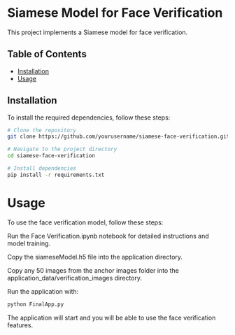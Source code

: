 # Siamese Model for Face Verification

This project implements a Siamese model for face verification.

## Table of Contents
- [Installation](#installation)
- [Usage](#usage)

## Installation

To install the required dependencies, follow these steps:

```bash
# Clone the repository
git clone https://github.com/yourusername/siamese-face-verification.git

# Navigate to the project directory
cd siamese-face-verification

# Install dependencies
pip install -r requirements.txt
```

# Usage
To use the face verification model, follow these steps:

Run the Face Verification.ipynb notebook for detailed instructions and model training.

Copy the siameseModel.h5 file into the application directory.

Copy any 50 images from the anchor images folder into the application_data/verification_images directory.

Run the application with:
```bash
python FinalApp.py
```

The application will start and you will be able to use the face verification features.
